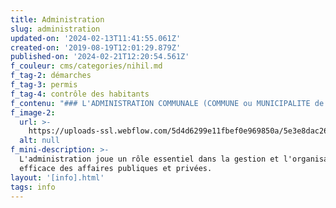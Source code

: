 ```yaml
---
title: Administration
slug: administration
updated-on: '2024-02-13T11:41:55.061Z'
created-on: '2019-08-19T12:01:29.879Z'
published-on: '2024-02-21T12:20:54.561Z'
f_couleur: cms/categories/nihil.md
f_tag-2: démarches
f_tag-3: permis
f_tag-4: contrôle des habitants
f_contenu: "### L'ADMINISTRATION COMMUNALE (COMMUNE ou MUNICIPALITE de Sierre)\n\nL'administration communale est au service des sierroises et des sierrois !\n\nLes différents services se trouvent dans le bâtiment de l'Hôtel de Ville.\n\nSi vous avez des questions, vous pouvez vous rendre à l'un des guichets, ou contacter directement l'administration par téléphone ou par email.\n\n‍**Adresse postale :** Hôtel de Ville, Rue du Bourg 14, CP 96, 3960 Sierre\n\n**Téléphone :** 027 452 01 11  \n‍**E-mail :** [**ville@sierre.ch  \n‍**](mailto:ville@sierre.ch)**Site Internet :** [**www.sierre.ch  \n‍**](https://www.sierre.ch/fr/services-administration-communale-2475.html)\n\nDe plus, la **déléguée à l'intégration** est à la disposition des nouveaux arrivants (suisses et étrangers) pour leur donner des conseils et des informations.\n\n*   Si vous avez besoin de conseils et d'informations pour vous intégrer à Sierre...\n*   Si vous rencontrez des difficultés liées à la langue ou à la culture...\n\n...n'hésitez pas à la contacter !\n\n‍**Contact :** Sandrine Rudaz  \n**Bureau :** N°114, au 1er étage de l'Hôtel de Ville; Rue du Bourg 14, 3960 Sierre  \n**Téléphone :** 027 452 02 34  \n**E-mail :** [**sandrine.rudaz@sierre.ch**](mailto:sandrine.rudaz@sierre.ch)\n\n‍  \n‍\n\n### LES 6 PREMIÈRES DÉMARCHES À ENTREPRENDRE APRÈS VOTRE ARRIVÉE\n\n1.  S'annoncer auprès de votre commune de domicile\n2.  Inscrire son enfant auprès de la direction des écoles\n3.  Rechercher un logement\n4.  Rechercher un emploi\n5.  S'inscrire auprès d'une **assurance-maladie** et d'une **assurance de responsabilité civile**\n6.  Ouvrir un compte postal ou bancaire\n\n‍\n\n### LE CONTRÔLE DES HABITANTS\n\nDès votre arrivée à Sierre, vous devez vous annoncer au Contrôle des habitants.\n\n**Adresse :** le Contrôle des habitants se trouve à la Place de la Gare Est (même entrée que la police municipale).\n\n**Horaires d'ouverture des guichets :  \n‍**du lundi au vendredi : 8h00 - 12h00  \nle mercredi après-midi : 13h30 - 16h00.**‍**\n\n**Téléphones :** 027 452 06 30 \_/ \_027 452 06 31 \_/ \_027 452 06 32 \_/ \_027 452 06 33  \n**Site Internet :** [**www.sierre.ch**](https://www.sierre.ch/fr/controle-habitants-2191.html)  \n‍\n\n**Important :**\n\n*   Vous devez vous présenter en personne au contrôle des habitants.\n*   Prenez avec vous les documents suivants: pièces d'identité, livrets de famille pour les couples mariés, actes de naissance, permis et pièces d'identité pour les enfants mineurs et 2 photos passeports pour la demande de permis.\n*   Toute prolongation de permis doit être présentée au minimum 15 jours avant la date d'expiration du permis.\n*   Tout changement d'employeur ou toute fin d'emploi doivent être annoncés au Contrôle des habitants.\n*   Tout nouvel arrivant doit s'enregistrer auprès **d'une caisse maladie en** **Suisse**.\n\n‍\n\n### LES PERMIS DE SÉJOUR\n\nEn Suisse, il y a 5 types principaux de permis :\n\n*   **Le permis B :** doit être renouvelé chaque année pour les non européens, chaque 5 ans pour les pays membres CE/AELE.\n*   **Le permis C :** doit être renouvelé tous les 5 ans pour les citoyens européens et non européens.\n*   **Le permis L :** pour une durée de moins d'une année, renouvelable.\n*   **Le permis F :** pour les admis provisoires.\n*   **Le permis N :** pour les personnes qui font une demande d'asile.\n\nPour plus d'informations sur les **permis**, visitez le site du [**Secrétariat d'Etat aux migrations (SEM)**](https://www.sem.admin.ch/sem/fr/home/themen/aufenthalt/eu_efta.html)"
f_image-2:
  url: >-
    https://uploads-ssl.webflow.com/5d4d6299e11fbef0e969850a/5e3e8dac26939676b2ad4fe7_administration1.jpg
  alt: null
f_mini-description: >-
  L'administration joue un rôle essentiel dans la gestion et l'organisation
  efficace des affaires publiques et privées.
layout: '[info].html'
tags: info
---
```



